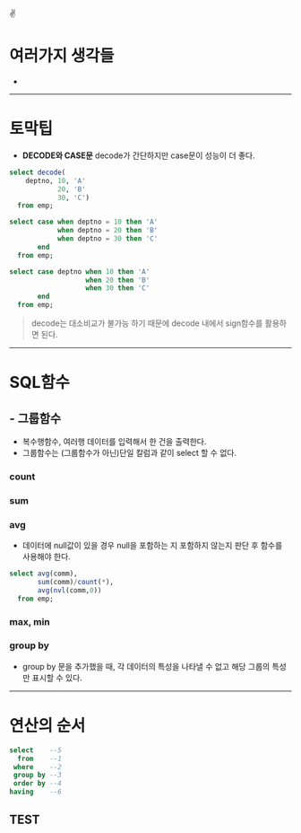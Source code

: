 :v:
# 여러가지 생각들


- 

---
# 토막팁
- **DECODE와 CASE문**
decode가 간단하지만 case문이 성능이 더 좋다.

```sql
select decode(
    deptno, 10, 'A'
            20, 'B'
            30, 'C')
  from emp;
  ```

```sql
select case when deptno = 10 then 'A'
            when deptno = 20 then 'B'
            when deptno = 30 then 'C'
       end
  from emp;
  ```

```sql
select case deptno when 10 then 'A'
                   when 20 then 'B'
                   when 30 then 'C'
       end
  from emp;
  ```

> decode는 대소비교가 불가능 하기 때문에 decode 내에서 sign함수를 활용하면 된다.
---
# SQL함수
## - 그룹함수
- 복수행함수, 여러행 데이터를 입력해서 한 건을 출력한다.
- 그룹함수는 (그룹함수가 아닌)단일 칼럼과 같이 select 할 수 없다.
### count
### sum
### avg
- 데이터에 null값이 있을 경우 null을 포함하는 지 포함하지 않는지 판단 후 함수를 사용해야 한다.
```sql
select avg(comm),
       sum(comm)/count(*),
       avg(nvl(comm,0))
  from emp;
  ```

### max, min
### group by
- group by 문을 추가했을 때, 각 데이터의 특성을 나타낼 수 없고 해당 그룹의 특성만 표시할 수 있다.
---

# 연산의 순서
```sql
select    --5
  from    --1
 where    --2
 group by --3
 order by --4
having    --6
```

TEST
---